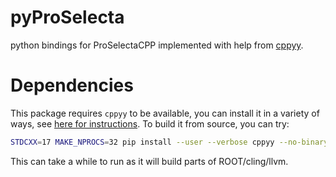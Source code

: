 # pyProSelecta

python bindings for ProSelectaCPP implemented with help from [cppyy](https://cppyy.readthedocs.io).

# Dependencies

This package requires `cppyy` to be available, you can install it in a variety of ways, see [here for instructions](https://cppyy.readthedocs.io/en/stable/installation.html). To build it from source, you can try:

```bash
STDCXX=17 MAKE_NPROCS=32 pip install --user --verbose cppyy --no-binary=cppyy-cling
```

This can take a while to run as it will build parts of ROOT/cling/llvm.